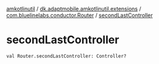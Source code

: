 [amkotlinutil](../../index.md) / [dk.adaptmobile.amkotlinutil.extensions](../index.md) / [com.bluelinelabs.conductor.Router](index.md) / [secondLastController](second-last-controller.md)

# secondLastController

`val Router.secondLastController: Controller?`